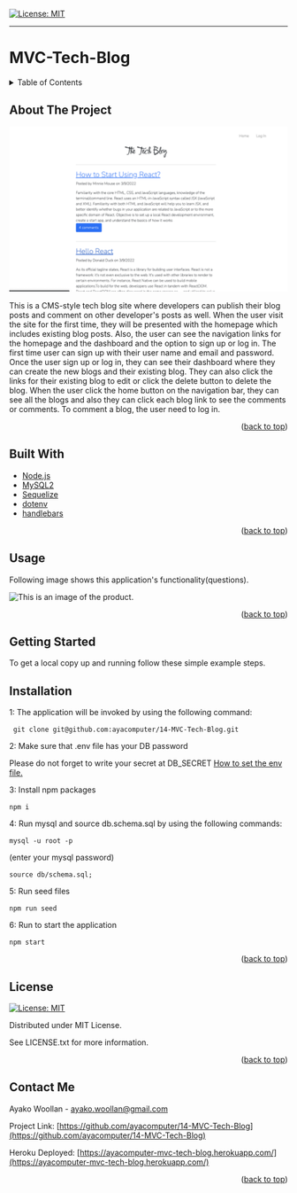 
[![License: MIT](https://img.shields.io/badge/License-MIT-yellow.svg)](https://opensource.org/licenses/MIT)

---
  
# MVC-Tech-Blog
<details>
  
<summary>Table of Contents</summary>

  
<ol>
  
<li>
  
<a href="#about-the-project">About The Project</a></li>

  
<ul>
  
<li><a href="#built-with">Built With</a></li>

<li><a href="#usage">Usage</a></>
</ul>

</li>

<li>

<a href="#getting-started">Getting Started</a>

<ul>

<li><a href="#installation">Installation</a>

</ul>

</li>
<li><a href="#license">License</a></>
  
<li><a href="#contact">Contact</a></>
  
</ol>
  
</details>

 ## About The Project


 ![ProductScreen Shot](public/product.png)

This is a CMS-style tech blog site where developers can publish their blog posts and comment on other developer's posts as well. When the user visit the site for the first time, they will be presented with the homepage which includes existing blog posts. Also, the user can see the navigation links for the homepage and the dashboard and the option to sign up or log in. The first time user can sign up with their user name and email and password. Once the user sign up or log in, they can see their dashboard where they can create the new blogs and their existing blog. They can also click the links for their existing blog to edit or click the delete button to delete the blog. When the user click the home button on the navigation bar, they can see all the blogs and also they can click each blog link to see the comments or comments. To comment a blog, the user need to log in.   

<p align = "right">(<a href="#top">back to top</a>)</>

 ## Built With
* [Node.js](https://nodejs.org/) 
* [MySQL2](https://www.npmjs.com/package/mysql2) 
* [Sequelize](https://www.npmjs.com/package/sequelize) 
* [dotenv](https://www.npmjs.com/package/dotenv) 
* [handlebars](https://www.npmjs.com/package/express-handlebars)



<p align = "right"> (<a href="#top">back to top</a>)</>

## Usage

  Following image shows this application's functionality(questions).

![This is an image of the product.](./assets/product.png)

<p align ="right">(<a href="#top">back to top</a>)</>

## Getting Started

To get a local copy up and running follow these simple example steps.

## Installation

 1: The application will be invoked by using the following command:

 ```
  git clone git@github.com:ayacomputer/14-MVC-Tech-Blog.git
 ```

 2: Make sure that .env file has your DB password

 Please do not forget to write your secret at DB_SECRET 
 [How to set the env file.](https://drive.google.com/file/d/12BokJA0Ah2Hz0zT_xI3t1wDmCcbFK3n4/view)

 3: Install npm packages
 ```
 npm i
 ``` 

 4: Run mysql and source db.schema.sql by using the following commands:
  ```
  mysql -u root -p
  ```
   (enter your mysql password)
  ```
  source db/schema.sql;
  ```

 5: Run seed files

 ```
 npm run seed
 ```

 6: Run to start the application
 ```
 npm start 
 ```

<p align="right">(<a href="#top">back to top</a>)</>

## License

[![License: MIT](https://img.shields.io/badge/License-MIT-yellow.svg)](https://opensource.org/licenses/MIT)

Distributed under MIT License.

See LICENSE.txt for more information.

<p align ="right">(<a href="#top">back to top</a>)</>

 ## Contact Me

Ayako Woollan - ayako.woollan@gmail.com

Project Link: [https://github.com/ayacomputer/14-MVC-Tech-Blog](https://github.com/ayacomputer/14-MVC-Tech-Blog)

Heroku Deployed: [https://ayacomputer-mvc-tech-blog.herokuapp.com/](https://ayacomputer-mvc-tech-blog.herokuapp.com/)

<p align="right">(<a href="#top">back to top</a>)</>
